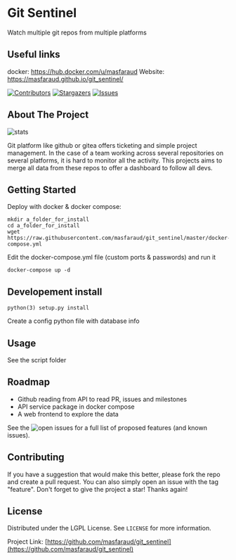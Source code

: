 # Git Sentinel
Watch multiple git repos from multiple platforms

## Useful links
docker: https://hub.docker.com/u/masfaraud
Website: https://masfaraud.github.io/git_sentinel/

[![Contributors][contributors-shield]][contributors-url]
[![Stargazers][stars-shield]][stars-url]
[![Issues][issues-shield]][issues-url]

## About The Project

![stats](https://raw.githubusercontent.com/masfaraud/git_sentinel/master/docs/images/stats.png)

Git platform like github or gitea offers ticketing and simple project management. In the case of a team working across several repositories on several platforms, it is hard to monitor all the activity.
This projects aims to merge all data from these repos to offer a dashboard to follow all devs.

## Getting Started

Deploy with docker & docker compose:

```
mkdir a_folder_for_install
cd a_folder_for_install
wget https://raw.githubusercontent.com/masfaraud/git_sentinel/master/docker-compose.yml
```

Edit the docker-compose.yml file (custom ports & passwords) and run it

```
docker-compose up -d
```


## Developement install

```
python(3) setup.py install
```

Create a config python file with database info

## Usage

See the script folder

## Roadmap

- Github reading from API to read PR, issues and milestones
- API service package in docker compose
- A web frontend to explore the data

See the ![open issues](https://github.com/masfaraud/git_sentinel/issues) for a full list of proposed features (and known issues).

## Contributing

If you have a suggestion that would make this better, please fork the repo and create a pull request. You can also simply open an issue with the tag "feature".
Don't forget to give the project a star! Thanks again!

## License

Distributed under the LGPL License. See `LICENSE` for more information.


Project Link: [https://github.com/masfaraud/git_sentinel](https://github.com/masfaraud/git_sentinel)


[contributors-shield]: https://img.shields.io/github/contributors/masfaraud/git_sentinel.svg?style=for-the-badge
[stars-shield]: https://img.shields.io/github/stars/masfaraud/git_sentinel.svg?style=for-the-badge
[issues-shield]: https://img.shields.io/github/issues/masfaraud/git_sentinel.svg?style=for-the-badge

[contributors-url]: https://github.com/masfaraud/git_sentinel/graphs/contributors
[stars-url]: https://github.com/masfaraud/git_sentinel/stargazers
[issues-url]: https://github.com/masfaraud/git_sentinel/issues
